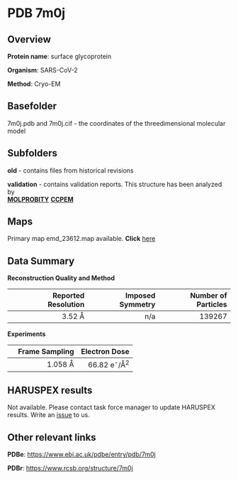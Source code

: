 # PDB 7m0j

## Overview

**Protein name**: surface glycoprotein

**Organism**: SARS-CoV-2

**Method**: Cryo-EM



## Basefolder

7m0j.pdb and 7m0j.cif - the coordinates of the threedimensional molecular model

## Subfolders



**old** - contains files from historical revisions

**validation** - contains validation reports. This structure has been analyzed by <br>  [**MOLPROBITY**](https://github.com/thorn-lab/coronavirus_structural_task_force/tree/master/pdb/surface_glycoprotein/SARS-CoV-2/7m0j/validation/molprobity)   [**CCPEM**](https://github.com/thorn-lab/coronavirus_structural_task_force/tree/master/pdb/surface_glycoprotein/SARS-CoV-2/7m0j/validation/ccpem-validation)



## Maps

Primary map emd_23612.map available. **Click** [here](http://ftp.wwpdb.org/pub/emdb/structures/EMD-23612/map/) 

## Data Summary
**Reconstruction Quality and Method**

|   | Reported Resolution | Imposed Symmetry | Number of Particles |
|---|-------------:|----------------:|--------------:|
|   |3.52 Å|n/a|139267|

**Experiments**

|   | Frame Sampling | Electron Dose |
|---|-------------:|----------------:|
|   |1.058 Å|66.82 e<sup>-</sup>/Å<sup>2</sup>|

## HARUSPEX results

Not available. Please contact task force manager to update HARUSPEX results. Write an [issue](https://github.com/thorn-lab/coronavirus_structural_task_force/issues) to us.

## Other relevant links 
**PDBe**:  https://www.ebi.ac.uk/pdbe/entry/pdb/7m0j
 
**PDBr**: https://www.rcsb.org/structure/7m0j 
